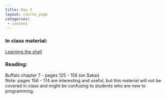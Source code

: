 ```yaml
---
title: Day 3
layout: course_page
categories:
 - content
---
```


### In class material: 
[Learning the shell](http://swcarpentry.github.io/shell-novice/)

### Reading:
Buffalo chapter 7 - pages 125 - 156 (on Sakai)  
Note: pages 156 - 174 are interesting and useful, but this material will not be covered in class and might be confusing to students who are new to programming.
